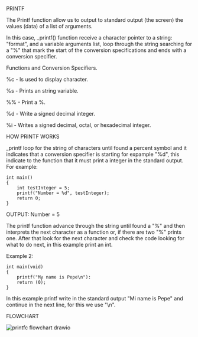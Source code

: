 PRINTF

The Printf function allow us to output to standard output (the screen) the values (data) of a list of arguments.

In this case, _printf() function receive a character pointer to a string: "format", and a variable arguments list, loop through the string searching for a "%" that mark the start of the conversion specifications and ends with a conversion specifier.

Functions and Conversion Specifiers.

%c - Is used to display character.

%s - Prints an string variable.

%% - Print a %.

%d - Write a signed decimal integer.

%i - Writes a signed decimal, octal, or hexadecimal integer.

HOW PRINTF WORKS

_printf loop for the string of characters until found a percent symbol and it indicates that a conversion specifier is starting for expample "%d", this indicate to the function that it must print a integer in the standard output.
For example:

	int main()
	{
		int testInteger = 5;
		printf("Number = %d", testInteger);
		return 0;
	}
OUTPUT:
		Number = 5

The printf function advance through the string until found a "%" and then interprets the next character as a function or, if there are two "%" prints one. After that look for the next character and check the code looking for what to do next, in this example print an int.

Example 2:

	int main(void)
	{
		printf("My name is Pepe\n"):
		return (0);
	}
In this example printf write in the standard output "Mi name is Pepe" and continue in the next line, for this we use "\n".

FLOWCHART


![printfc flowchart drawio](https://user-images.githubusercontent.com/86613539/178302067-7711f512-b051-4d16-8468-37e2f8f34e5a.png)
